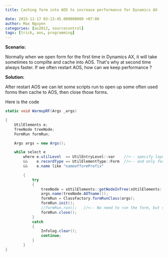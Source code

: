 ```yaml
---
title: Caching form into AOS to increase performance for Dynamics AX

date: 2015-11-17 03:13:45.000000000 +07:00
author: Max Nguyen
categories: [ax2012, sourcecontrol]
tags: [trick, aos, programming]
---
```


**Scenario:**

Normally when we open form for the first time in Dynamics AX, it will take sometimes to compilte and cache into AOS. That's why at second time always faster.
If we often restart AOS, how can we keep performance ?


**Solution:**

After restart AOS we can let some scripts run to open up some often used forms then cache to AOS, then close those forms.

Here is the code

```csharp
static void WarmupRF(Args _args)

{
    UtilElements e;
    TreeNode treeNode;
    FormRun formRun;

    Args args = new Args();

    while select e
        where e.utilLevel  == UtilEntryLevel::var    //<-- specify layer here
        &&    e.recordType == UtilElementType::Form  //<-- and only forms
        &&    e.name like "nameofformPrefix"

        {
            try
            {
                treeNode = xUtilElements::getNodeInTree(xUtilElements::parentElement(e));
                args.name(treeNode.AOTname());
                formRun = ClassFactory.formRunClass(args);
                formRun.init();
                //formRun.run();   //<-- No need to run the form, but sometimes it can load the data
                formRun.close();
            }
            catch
            {
                Infolog.clear();
                continue;
            }
        }
}
```
